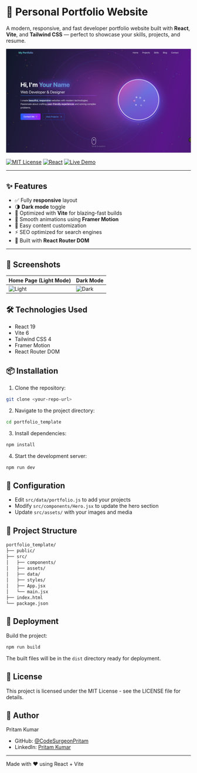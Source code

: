 # 🚀 Personal Portfolio Website

A modern, responsive, and fast developer portfolio website built with **React**, **Vite**, and **Tailwind CSS** — perfect to showcase your skills, projects, and resume.

![Portfolio Banner](./hero.png)


[![MIT License](https://img.shields.io/badge/License-MIT-blue.svg)](LICENSE)
[![React](https://img.shields.io/badge/React-18-blue?logo=react)](https://reactjs.org/)
[![Live Demo](https://img.shields.io/badge/Live-Demo-green)](https://your-live-site.com)

---

## ✨ Features

- ✅ Fully **responsive** layout
- 🌗 **Dark mode** toggle
- 🎯 Optimized with **Vite** for blazing-fast builds
- 🎨 Smooth animations using **Framer Motion**
- 🧠 Easy content customization
- ⚡ SEO optimized for search engines
- 🧭 Built with **React Router DOM**

---

## 📸 Screenshots

| Home Page (Light Mode) | Dark Mode |
|------------------------|-----------|
| ![Light](./screenshots/light.png) | ![Dark](./screenshots/dark.png) |
## 🛠️ Technologies Used

- React 19
- Vite 6
- Tailwind CSS 4
- Framer Motion
- React Router DOM

## 📦 Installation

1. Clone the repository:

```bash
git clone <your-repo-url>
```

2. Navigate to the project directory:

```bash
cd portfolio_template
```

3. Install dependencies:

```bash
npm install
```

4. Start the development server:

```bash
npm run dev
```

## 🔧 Configuration

- Edit `src/data/portfolio.js` to add your projects
- Modify `src/components/Hero.jsx` to update the hero section
- Update `src/assets/` with your images and media

## 📝 Project Structure

```
portfolio_template/
├── public/
├── src/
│   ├── components/
│   ├── assets/
│   ├── data/
│   ├── styles/
│   ├── App.jsx
│   └── main.jsx
├── index.html
└── package.json
```

## 🚀 Deployment

Build the project:

```bash
npm run build
```

The built files will be in the `dist` directory ready for deployment.

## 📄 License

This project is licensed under the MIT License - see the LICENSE file for details.

## 👤 Author

Pritam Kumar

- GitHub: [@CodeSurgeonPritam](https://github.com/CodeSurgeonPritam)
- LinkedIn: [Pritam Kumar](https://linkedin.com/in/pritam143)

---

Made with ❤️ using React + Vite
